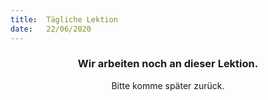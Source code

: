 ```yaml
---
title:  Tägliche Lektion
date:   22/06/2020
---
```


### <center>Wir arbeiten noch an dieser Lektion.</center>
<center>Bitte komme später zurück.</center>
